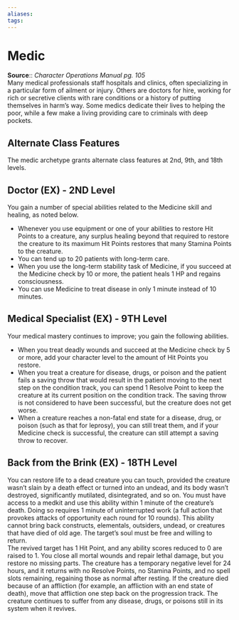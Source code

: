```yaml
---
aliases: 
tags: 
---
```


# Medic

**Source**:: _Character Operations Manual pg. 105_  
Many medical professionals staff hospitals and clinics, often specializing in a particular form of ailment or injury. Others are doctors for hire, working for rich or secretive clients with rare conditions or a history of putting themselves in harm’s way. Some medics dedicate their lives to helping the poor, while a few make a living providing care to criminals with deep pockets.  

## Alternate Class Features

The medic archetype grants alternate class features at 2nd, 9th, and 18th levels.  

## Doctor (EX) - 2ND Level

You gain a number of special abilities related to the Medicine skill and healing, as noted below.

-   Whenever you use equipment or one of your abilities to restore Hit Points to a creature, any surplus healing beyond that required to restore the creature to its maximum Hit Points restores that many Stamina Points to the creature.
-   You can tend up to 20 patients with long-term care.
-   When you use the long-term stability task of Medicine, if you succeed at the Medicine check by 10 or more, the patient heals 1 HP and regains consciousness.
-   You can use Medicine to treat disease in only 1 minute instead of 10 minutes.

  

## Medical Specialist (EX) - 9TH Level

Your medical mastery continues to improve; you gain the following abilities.

-   When you treat deadly wounds and succeed at the Medicine check by 5 or more, add your character level to the amount of Hit Points you restore.
-   When you treat a creature for disease, drugs, or poison and the patient fails a saving throw that would result in the patient moving to the next step on the condition track, you can spend 1 Resolve Point to keep the creature at its current position on the condition track. The saving throw is not considered to have been successful, but the creature does not get worse.
-   When a creature reaches a non-fatal end state for a disease, drug, or poison (such as that for leprosy), you can still treat them, and if your Medicine check is successful, the creature can still attempt a saving throw to recover.

  

## Back from the Brink (EX) - 18TH Level

You can restore life to a dead creature you can touch, provided the creature wasn’t slain by a death effect or turned into an undead, and its body wasn’t destroyed, significantly mutilated, disintegrated, and so on. You must have access to a medkit and use this ability within 1 minute of the creature’s death. Doing so requires 1 minute of uninterrupted work (a full action that provokes attacks of opportunity each round for 10 rounds). This ability cannot bring back constructs, elementals, outsiders, undead, or creatures that have died of old age. The target’s soul must be free and willing to return.  
The revived target has 1 Hit Point, and any ability scores reduced to 0 are raised to 1. You close all mortal wounds and repair lethal damage, but you restore no missing parts. The creature has a temporary negative level for 24 hours, and it returns with no Resolve Points, no Stamina Points, and no spell slots remaining, regaining those as normal after resting. If the creature died because of an affliction (for example, an affliction with an end state of death), move that affliction one step back on the progression track. The creature continues to suffer from any disease, drugs, or poisons still in its system when it revives.
